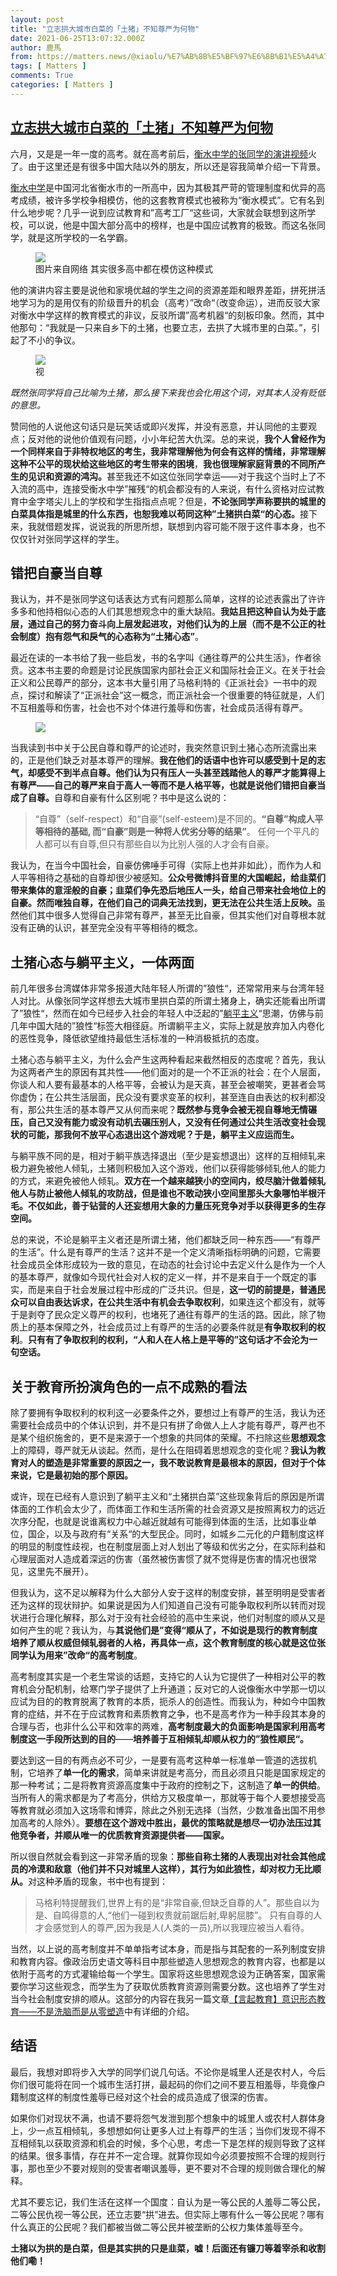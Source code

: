 ```yaml
---
layout: post
title: "立志拱大城市白菜的「土猪」不知尊严为何物"
date: 2021-06-25T13:07:32.000Z
author: 鹿馬
from: https://matters.news/@xiaolu/%E7%AB%8B%E5%BF%97%E6%8B%B1%E5%A4%A7%E5%9F%8E%E5%B8%82%E7%99%BD%E8%8F%9C%E7%9A%84-%E5%9C%9F%E7%8C%AA-%E4%B8%8D%E7%9F%A5%E5%B0%8A%E4%B8%A5%E4%B8%BA%E4%BD%95%E7%89%A9-bafyreiggb6kg6qofcjnwyziz26ky5ketcojejngbflt6bs2oroyl77orea
tags: [ Matters ]
comments: True
categories: [ Matters ]
---
```

<!--1624626452000-->
[立志拱大城市白菜的「土猪」不知尊严为何物](https://matters.news/@xiaolu/%E7%AB%8B%E5%BF%97%E6%8B%B1%E5%A4%A7%E5%9F%8E%E5%B8%82%E7%99%BD%E8%8F%9C%E7%9A%84-%E5%9C%9F%E7%8C%AA-%E4%B8%8D%E7%9F%A5%E5%B0%8A%E4%B8%A5%E4%B8%BA%E4%BD%95%E7%89%A9-bafyreiggb6kg6qofcjnwyziz26ky5ketcojejngbflt6bs2oroyl77orea)
------

<div>
<p>六月，又是是一年一度的高考。就在高考前后，<a href="https://www.youtube.com/watch?v=Kc9sCQunlC8" target="_blank">衡水中学的张同学的演讲视频</a>火了。由于这里还是有很多中国大陆以外的朋友，所以还是容我简单介绍一下背景。</p><p><a href="https://zh.wikipedia.org/wiki/%E8%A1%A1%E6%B0%B4%E4%B8%AD%E5%AD%A6" target="_blank">衡水中学</a>是中国河北省衡水市的一所高中，因为其极其严苛的管理制度和优异的高考成绩，被许多学校争相模仿，他的这套教育模式也被称为“衡水模式”。它有名到什么地步呢？几乎一说到应试教育和”高考工厂“这些词，大家就会联想到这所学校，可以说，他是中国大部分高中的榜样，也是中国应试教育的极致。而这名张同学，就是这所学校的一名学霸。</p><figure class="image"><img src="https://assets.matters.news/embed/713d838c-b47f-4d8a-887c-a72a0e4761b6.jpeg" data-asset-id="713d838c-b47f-4d8a-887c-a72a0e4761b6" referrerpolicy="no-referrer"><figcaption><span>图片来自网络   其实很多高中都在模仿这种模式</span></figcaption></figure><p>他的演讲内容主要是说他和家境优越的学生之间的资源差距和眼界差距，拼死拼活地学习为的是用仅有的阶级晋升的机会（高考）”改命“（改变命运），进而反驳大家对衡水中学这样的教育模式的非议，反驳所谓”高考机器“的刻板印象。然而，其中他那句：“我就是一只来自乡下的土猪，也要立志，去拱了大城市里的白菜。”，引起了不小的争议。</p><figure class="image"><img src="https://assets.matters.news/embed/302f4f68-ce57-4156-a865-75c7e327cf56.jpeg" data-asset-id="302f4f68-ce57-4156-a865-75c7e327cf56" referrerpolicy="no-referrer"><figcaption><span>视</span></figcaption></figure><p><em>既然张同学将自己比喻为土猪，那么接下来我也会化用这个词，对其本人没有贬低的意思。</em></p><p>赞同他的人说他这句话只是玩笑话或即兴发挥，并没有恶意，并认同他的主要观点；反对他的说他价值观有问题，小小年纪苦大仇深。总的来说，<strong>我个人曾经作为一个同样来自于非特权地区的考生，我非常理解他为何会有这样的情绪，非常理解这种不公平的现状给这些地区的考生带来的困境</strong>，<strong>我也很理解家庭背景的不同所产生的见识和资源的鸿沟。</strong>甚至我还不如这位张同学幸运——对于我这个当时上了不入流的高中，连接受衡水中学”摧残“的机会都没有的人来说，有什么资格对应试教育中金字塔尖儿上的学校和学生指指点点呢？但是，<strong>不论张同学声称要拱的城里的白菜具体指是城里的什么东西，也恕我难以苟同这种”土猪拱白菜“的心态。</strong>接下来，我就借题发挥，说说我的所思所想，联想到内容可能不限于这件事本身，也不仅仅针对张同学这样的学生。</p><h2><strong>错把自豪当自尊</strong></h2><p>我认为，并不是张同学这句话表达方式有问题那么简单，这样的论述表露出了许许多多和他持相似心态的人们其思想观念中的重大缺陷。<strong>我姑且把这种自认为处于底层，通过自己的努力奋斗向上层发起进攻，对他们认为的上层（而不是不公正的社会制度）抱有怨气和戾气的心态称为“土猪心态”</strong>。</p><p>最近在读的一本书给了我一些启发，书的名字叫《通往尊严的公共生活》，作者徐贲。这本书主要的命题是讨论民族国家内部社会正义和国际社会正义。在关于社会正义和公民尊严的部分，这本书大量引用了马格利特的《正派社会》一书中的观点，探讨和解读了“正派社会”这一概念，而正派社会一个很重要的特征就是，人们不互相羞辱和伤害，社会也不对个体进行羞辱和伤害，社会成员活得有尊严。</p><figure class="image"><img src="https://assets.matters.news/embed/2d45b62c-25d1-477c-968f-9f3c86ed91fd.jpeg" data-asset-id="2d45b62c-25d1-477c-968f-9f3c86ed91fd" referrerpolicy="no-referrer"><figcaption><span></span></figcaption></figure><p>当我读到书中关于公民自尊和尊严的论述时，我突然意识到土猪心态所流露出来的，正是他们缺乏对基本尊严的理解。<strong>我在他们的话语中也许可以感受到十足的志气，却感受不到半点自尊。他们认为只有压人一头甚至践踏他人的尊严才能算得上有尊严——自己的尊严来自于高人一等而不是人格平等，也就是说他们错把自豪当成了自尊。</strong>自尊和自豪有什么区别呢？书中是这么说的：</p><blockquote>“自尊”（self-respect）和“自豪”(self-esteem)是不同的。<strong>“自尊”构成人平等相待的基础, 而“自豪”则是一种将人优劣分等的结果”</strong>。 任何一个平凡的人都可以有自尊,但只有那些自以为比别人强的人才会有自豪。</blockquote><p>我认为，在当今中国社会，自豪仿佛唾手可得（实际上也并非如此），而作为人和人平等相待之基础的自尊却很少被感知。<strong>公众号微博抖音里的大国崛起，给韭菜们带来集体的意淫般的自豪；韭菜们争先恐后地压人一头，给自己带来社会地位上的自豪。然而唯独自尊，在他们自己的词典无法找到，更无法在公共生活上反映。</strong>虽然他们其中很多人觉得自己非常有尊严，甚至无比自豪，但其实他们对自尊根本就没有正确的认识，甚至完全没有平等相待的概念。</p><h2>土猪心态与躺平主义，一体两面</h2><p>前几年很多台湾媒体非常多报道大陆年轻人所谓的”狼性“，还常常用来与台湾年轻人对比。从像张同学这样想去大城市里拱白菜的所谓土猪身上，确实还能看出所谓了”狼性“，然而在如今已经步入社会的年轻人中泛起的”<a href="https://zh.wikipedia.org/wiki/%E8%BA%BA%E5%B9%B3" target="_blank">躺平主义</a>“思潮，仿佛与前几年中国大陆的”狼性“标签大相径庭。所谓躺平主义，实际上就是放弃加入内卷化的恶性竞争，降低欲望维持最低生活标准的一种消极抵抗的态度。</p><p>土猪心态与躺平主义，为什么会产生这两种看起来截然相反的态度呢？首先，我认为这两者产生的原因有其共性——他们面对的是一个不正派的社会：在个人层面，你谈人和人要有最基本的人格平等，会被认为是天真，甚至会被嘲笑，更甚者会骂你虚伪；在公共生活层面，民众没有要求变革的权利，甚至连自由表达的权利都没有，那公共生活的基本尊严又从何而来呢？<strong>既然参与竞争会被无视自尊地无情碾压，自己又没有能力或没有动机去碾压别人，又没有任何通过公共生活改变社会现状的可能，那我何不放平心态退出这个游戏呢？于是，躺平主义应运而生。</strong></p><p>与躺平族不同的是，相对于躺平族选择退出（至少是妄想退出）这样的互相倾轧来极力避免被他人倾轧，土猪则积极加入这个游戏，他们以获得能够倾轧他人的能力的方式，来避免被他人倾轧。<strong>双方在一个越来越狭小的空间内，绞尽脑汁做着倾轧他人与防止被他人倾轧的攻防战，但是谁也不敢动狭小空间里那头大象哪怕半根汗毛。不仅如此，善于钻营的人还妄想用大象的力量压死竞争对手以获得更多的生存空间。</strong></p><p>总的来说，不论是躺平主义者还是所谓土猪，他们都缺乏同一种东西——“有尊严的生活”。什么是有尊严的生活？这并不是一个定义清晰指标明确的问题，它需要社会成员全体形成较为一致的意见，在动态的社会讨论中去定义什么是作为一个人的基本尊严，就像如今现代社会对人权的定义一样，并不是来自于一个既定的事实，而是来自于社会发展过程中形成的广泛共识。但是，<strong>这一切的前提是，普通民众可以自由表达诉求，在公共生活中有机会去争取权利</strong>，如果连这个都没有，就等于是剥夺了民众定义尊严的权利，也堵死了通往有尊严的生活的路。因此，除了物质上的基本保障之外，社会成员过上有尊严的生活的必要条件就是<strong>有争取权利的权利</strong>。<strong>只有有了争取权利的权利，“人和人在人格上是平等的”这句话才不会沦为一句空话。</strong></p><h2>关于教育所扮演角色的一点不成熟的看法</h2><p>除了要拥有争取权利的权利这一必要条件之外，要想过上有尊严的生活，我认为还需要社会成员中的个体认识到，并不是只有拼了命做人上人才能有尊严，尊严也不是某个组织施舍的，更不是来源于一个想象的共同体的荣耀。不扫除这些<strong>思想观念</strong>上的障碍，尊严就无从谈起。然而，是什么在阻碍着思想观念的变化呢？<strong>我认为教育对人的塑造是非常重要的原因之一，我不敢说教育是最根本的原因，但对于个体来说，它是最初始的那个原因。</strong></p><p>或许，现在已经有人意识到了躺平主义和“土猪拱白菜”这些现象背后的原因是所谓体面的工作机会太少了，而体面工作和生活所需的社会资源又是按照离权力的远近次序分配，也就是说谁离权力中心越近就越有可能得到体面的生活，比如事业单位，国企，以及与政府有“关系“的大型民企。同时，如城乡二元化的户籍制度这样的明显的制度性歧视，也在制度层面上对人划出了等级和优劣之分，在实际利益和心理层面对人造成着深远的伤害（虽然被伤害惯了就不觉得是伤害的情况也很常见，这里先不展开）。</p><p>但我认为，这不足以解释为什么大部分人安于这样的制度安排，甚至明明是受害者还为这样的现状辩护。如果说是因为人们知道自己没有可能争取权利所以转而对现状进行合理化解释，那么对于没有社会经验的高中生来说，他们对制度的顺从又是如何产生的呢？我认为，与<strong>其说他们是”变得“顺从了，不如说是现行的教育制度培养了顺从权威但倾轧弱者的人格，再具体一点，这个教育制度的核心就是这位张同学认为用来”改命“的高考制度</strong>。</p><p>高考制度其实是一个老生常谈的话题，支持它的人认为它提供了一种相对公平的教育机会分配机制，给寒门学子提供了上升通道；反对它的人说像衡水中学那一切以应试为目的的教育脱离了教育的本质，扼杀人的创造性。而我认为，种如今中国教育的症结，并不在于应试教育和素质教育之争，也不是高考作为一种手段其本身的合理与否，也非什么公平和效率的两难，<strong>高考制度最大的负面影响是国家利用高考制度这一手段所达到的目的</strong>——<strong>培养善于互相倾轧却顺从权力的”狼性顺民“。</strong></p><p>要达到这一目的有两点必不可少，一是要有高考这种单一标准单一管道的选拔机制，它培养了<strong>单一化的需求</strong>，简单来讲就是考高分，而且必须且只能是国家规定的那一种考试；二是将教育资源高度集中于政府的控制之下，这制造了<strong>单一的供给</strong>。当所有人的需求都是为了考高分，供给方又极度单一，那就等于每个人要想接受高等教育就必须加入这场零和博弈，除此之外别无选择（当然，少数准备出国不用参加高考的人除外）。<strong>要想在这个游戏中胜出，最优的策略就是想尽一切办法压过其他竞争者，并顺从唯一的优质教育资源提供者——国家。</strong></p><p>所以很自然就会看到这一非常矛盾的现象：<strong>那些自称土猪的人表现出对社会其他成员的冷漠和敌意（他们并不只对城里人这样），其行为如此狼性，却对权力无比顺从。</strong>对这种矛盾的现象，书中也有提到：</p><blockquote>马格利特提醒我们,世界上有的是“非常自豪,但缺乏自尊的人”。那些自以为是、自鸣得意的人,“他们一碰到权贵就前踞后射,卑躬屈膝”。 只有自尊的人才会感觉到人的尊严,因为我是人(人类的一员),所以我理应被当人看待。</blockquote><p>当然，以上说的高考制度并不单单指考试本身，而是指与其配套的一系列制度安排和教育内容。像政治历史语文等科目中那些塑造人思想观念的教育内容，也都是以依附于高考的方式灌输给每一个学生。国家将这些思想观念设为正确答案，国家需要你学习这些观念，而学生为了获取优质教育资源则需要分数。这也培养了学生对当今社会制度安排的顺从。这部分的内容在我另一篇文章<a href="https://matters.news/@xiaolu/%E8%A8%80%E8%B5%B7%E6%95%99%E8%82%B2-%E6%84%8F%E8%AF%86%E5%BD%A2%E6%80%81%E6%95%99%E8%82%B2-%E4%B8%8D%E6%98%AF%E6%B4%97%E8%84%91%E8%80%8C%E6%98%AF%E4%BB%8E%E9%9B%B6%E5%A1%91%E9%80%A0-bafyreihwcinnymcqkhqwwkro5xfehsrcgd5tvz2ugyns2fcbqezuohi7mu" target="_blank">【言起教育】意识形态教育——不是洗脑而是从零塑造</a>中有详细的介绍。</p><h2>结语</h2><p>最后，我想对即将步入大学的同学们说几句话。不论你是城里人还是农村人，今后你们很可能将在同一个城市生活打拼，最起码的你们之间不要互相羞辱，毕竟像户籍制度这样的制度性羞辱已经对这个社会的成员造成了很深的伤害。</p><p>如果你们对现状不满，也请不要将怨气发泄到那个想象中的城里人或农村人群体身上，少一点互相倾轧，多想想如何让更多人过上有尊严的生活；当你们发现不得不互相倾轧以获取资源和机会的时候，多个心思，考虑一下是怎样的规则导致了这样的结果。很多事情，存在并不一定合理。就算你现如今必须要按照不合理的规则行事，那也至少不要对规则的受害者嘲讽羞辱，更不要对不合理的规则做合理化的解释。</p><p>尤其不要忘记，我们生活在这样一个国度：自认为是一等公民的人羞辱二等公民，二等公民仇视一等公民，还立志要“拱”进去。但实际上哪有什么一等公民呢？哪有什么真正的公民呢？我们都被当做二等公民并被垄断的公权力集体羞辱至今。</p><p><strong>土猪以为拱的是白菜，但是其实拱的只是韭菜，嘘！后面还有镰刀等着宰杀和收割他们嘞！</strong></p><p><br></p>
</div>
